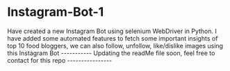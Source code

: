 # Instagram-Bot-1
Have created a new Instagram Bot using selenium WebDriver in Python. I have added some automated features to fetch some important insights of top 10 food bloggers, we can also follow, unfollow, like/dislike images using this Instagram Bot
----------- Updating the readMe file soon, feel free to contact for this repo ----------------
